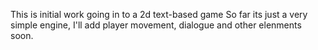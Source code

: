 This is initial work going in to a 2d text-based game
So far its just a very simple engine, I'll add
player movement, dialogue and other elenments soon.
